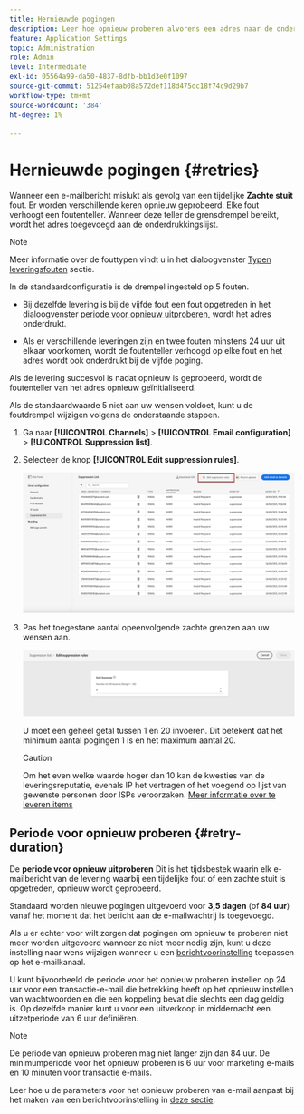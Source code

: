 ```yaml
---
title: Hernieuwde pogingen
description: Leer hoe opnieuw proberen alvorens een adres naar de onderdrukkingslijst te verzenden
feature: Application Settings
topic: Administration
role: Admin
level: Intermediate
exl-id: 05564a99-da50-4837-8dfb-bb1d3e0f1097
source-git-commit: 51254efaab08a572def118d475dc18f74c9d29b7
workflow-type: tm+mt
source-wordcount: '384'
ht-degree: 1%

---
```


# Hernieuwde pogingen {#retries}

Wanneer een e-mailbericht mislukt als gevolg van een tijdelijke **Zachte stuit** fout. Er worden verschillende keren opnieuw geprobeerd. Elke fout verhoogt een foutenteller. Wanneer deze teller de grensdrempel bereikt, wordt het adres toegevoegd aan de onderdrukkingslijst.

>[!NOTE]
>
>Meer informatie over de fouttypen vindt u in het dialoogvenster [Typen leveringsfouten](../messages/suppression-list.md#delivery-failures) sectie.

In de standaardconfiguratie is de drempel ingesteld op 5 fouten.

* Bij dezelfde levering is bij de vijfde fout een fout opgetreden in het dialoogvenster [periode voor opnieuw uitproberen](#retry-duration), wordt het adres onderdrukt.

* Als er verschillende leveringen zijn en twee fouten minstens 24 uur uit elkaar voorkomen, wordt de foutenteller verhoogd op elke fout en het adres wordt ook onderdrukt bij de vijfde poging.

Als de levering succesvol is nadat opnieuw is geprobeerd, wordt de foutenteller van het adres opnieuw geïnitialiseerd.

Als de standaardwaarde 5 niet aan uw wensen voldoet, kunt u de foutdrempel wijzigen volgens de onderstaande stappen.

1. Ga naar **[!UICONTROL Channels]** > **[!UICONTROL Email configuration]** > **[!UICONTROL Suppression list]**.

1. Selecteer de knop **[!UICONTROL Edit suppression rules]**.

   ![](../assets/suppression-list-edit-retries.png)

1. Pas het toegestane aantal opeenvolgende zachte grenzen aan uw wensen aan.

   ![](../assets/suppression-list-edit-soft-bounces.png)

   U moet een geheel getal tussen 1 en 20 invoeren. Dit betekent dat het minimum aantal pogingen 1 is en het maximum aantal 20.

   >[!CAUTION]
   >
   >Om het even welke waarde hoger dan 10 kan de kwesties van de leveringsreputatie, evenals IP het vertragen of het voegend op lijst van gewenste personen door ISPs veroorzaken. [Meer informatie over te leveren items](../messages/deliverability.md)

## Periode voor opnieuw proberen {#retry-duration}

De **periode voor opnieuw uitproberen** Dit is het tijdsbestek waarin elk e-mailbericht van de levering waarbij een tijdelijke fout of een zachte stuit is opgetreden, opnieuw wordt geprobeerd.

Standaard worden nieuwe pogingen uitgevoerd voor **3,5 dagen** (of **84 uur**) vanaf het moment dat het bericht aan de e-mailwachtrij is toegevoegd.

Als u er echter voor wilt zorgen dat pogingen om opnieuw te proberen niet meer worden uitgevoerd wanneer ze niet meer nodig zijn, kunt u deze instelling naar wens wijzigen wanneer u een [berichtvoorinstelling](message-presets.md) toepassen op het e-mailkanaal.

U kunt bijvoorbeeld de periode voor het opnieuw proberen instellen op 24 uur voor een transactie-e-mail die betrekking heeft op het opnieuw instellen van wachtwoorden en die een koppeling bevat die slechts een dag geldig is. Op dezelfde manier kunt u voor een uitverkoop in middernacht een uitzetperiode van 6 uur definiëren.

>[!NOTE]
>
>De periode van opnieuw proberen mag niet langer zijn dan 84 uur. De minimumperiode voor het opnieuw proberen is 6 uur voor marketing e-mails en 10 minuten voor transactie e-mails.

Leer hoe u de parameters voor het opnieuw proberen van e-mail aanpast bij het maken van een berichtvoorinstelling in [deze sectie](message-presets.md#create-message-preset).

